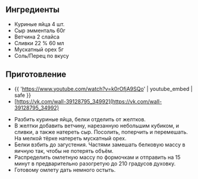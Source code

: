 ## Ингредиенты

- Куриные яйца 4 шт.
- Сыр эмменталь 60г
- Ветчина 2 слайса
- Сливки 22 % 60 мл
- Мускатный орех 5г
- Соль/Перец по вкусу

## Приготовление

- {{ 'https://www.youtube.com/watch?v=k0rOfjA9SQo' | youtube_embed | safe }}
- [https://vk.com/wall-39128795_34992](https://vk.com/wall-39128795_34992)
* Разбить куриные яйца, белки отделить от желтков.
* В желтки добавить ветчину, нарезанную небольшим кубиком, и сливки, а также натереть сыр. Посолить, поперчить и перемешать. На мелкой тёрке натереть мускатный орех.
* Белки взбить до загустения. Частями замешать белковую массу в яичную так, чтобы не потерять объём.
* Распределить омлетную массу по формочкам и отправить на 15 минут в предварительно разогретую до 210 градусов духовку.
* Готовому омлету дать немного остыть.